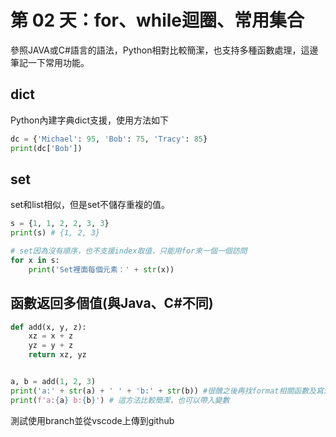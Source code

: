 第 02 天：for、while迴圈、常用集合
==========================================
參照JAVA或C#語言的語法，Python相對比較簡潔，也支持多種函數處理，這邊筆記一下常用功能。

## dict
Python內建字典dict支援，使用方法如下
```python
dc = {'Michael': 95, 'Bob': 75, 'Tracy': 85}
print(dc['Bob'])
```

## set
set和list相似，但是set不儲存重複的值。
```python
s = {1, 1, 2, 2, 3, 3}
print(s) # {1, 2, 3}

# set因為沒有順序，也不支援index取值，只能用for來一個一個訪問
for x in s:
    print('Set裡面每個元素：' + str(x))
```

## 函數返回多個值(與Java、C#不同)
```python
def add(x, y, z):
    xz = x + z
    yz = y + z
    return xz, yz


a, b = add(1, 2, 3)
print('a:' + str(a) + ' ' + 'b:' + str(b)) #很醜之後再找format相關函數及寫法
print(f'a:{a} b:{b}') # 這方法比較簡潔，也可以帶入變數
```

測試使用branch並從vscode上傳到github
